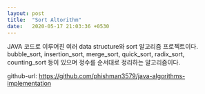 ```yaml
---
layout: post
title:  "Sort Altorithm"
date:   2020-05-17 21:03:36 +0530
---
```


JAVA 코드로 이루어진 여러 data structure와 sort 알고리즘 프로젝트이다. 
bubble_sort, insertion_sort, merge_sort, quick_sort, radix_sort, counting_sort 등이 있으며 정수를 순서대로 정리하는 알고리즘이다.

github-url: https://github.com/phishman3579/java-algorithms-implementation
